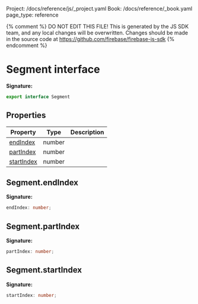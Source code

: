 Project: /docs/reference/js/_project.yaml
Book: /docs/reference/_book.yaml
page_type: reference

{% comment %}
DO NOT EDIT THIS FILE!
This is generated by the JS SDK team, and any local changes will be
overwritten. Changes should be made in the source code at
https://github.com/firebase/firebase-js-sdk
{% endcomment %}

# Segment interface

<b>Signature:</b>

```typescript
export interface Segment 
```

## Properties

|  Property | Type | Description |
|  --- | --- | --- |
|  [endIndex](./vertexai-preview.segment.md#segmentendindex) | number |  |
|  [partIndex](./vertexai-preview.segment.md#segmentpartindex) | number |  |
|  [startIndex](./vertexai-preview.segment.md#segmentstartindex) | number |  |

## Segment.endIndex

<b>Signature:</b>

```typescript
endIndex: number;
```

## Segment.partIndex

<b>Signature:</b>

```typescript
partIndex: number;
```

## Segment.startIndex

<b>Signature:</b>

```typescript
startIndex: number;
```
